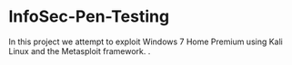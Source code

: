 # InfoSec-Pen-Testing
In this project we attempt to exploit Windows 7 Home Premium using Kali Linux and the Metasploit framework. . 
